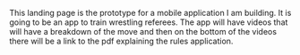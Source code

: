 This landing page is the prototype for a mobile application I am building. It is going to be an app to train wrestling referees. The app will have videos that will have a breakdown of the move and then on the bottom of the videos there will be a link to the pdf explaining the rules application. 

